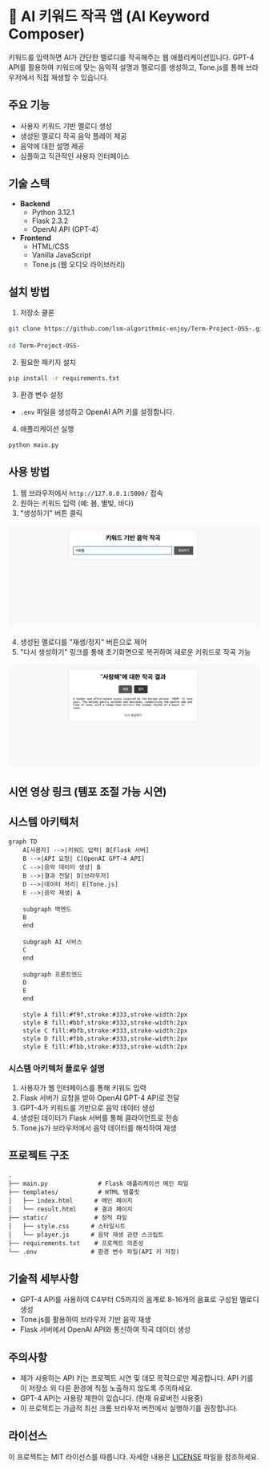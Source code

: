 # 🎵 AI 키워드 작곡 앱 (AI Keyword Composer)

키워드를 입력하면 AI가 간단한 멜로디를 작곡해주는 웹 애플리케이션입니다. GPT-4 API를 활용하여 키워드에 맞는 음악적 설명과 멜로디를 생성하고, Tone.js를 통해 브라우저에서 직접 재생할 수 있습니다.

## 주요 기능

- 사용자 키워드 기반 멜로디 생성
- 생성된 멜로디 작곡 음악 플레이 제공
- 음악에 대한 설명 제공
- 심플하고 직관적인 사용자 인터페이스

## 기술 스택

- **Backend**
  - Python 3.12.1
  - Flask 2.3.2
  - OpenAI API (GPT-4)
- **Frontend**
  - HTML/CSS
  - Vanilla JavaScript
  - Tone.js (웹 오디오 라이브러리)

## 설치 방법

1. 저장소 클론

```bash
git clone https://github.com/lsm-algorithmic-enjoy/Term-Project-OSS-.git

cd Term-Project-OSS-
```

2. 필요한 패키지 설치

```bash
pip install -r requirements.txt
```

3. 환경 변수 설정

- `.env` 파일을 생성하고 OpenAI API 키를 설정합니다.

4. 애플리케이션 실행

```bash
python main.py
```

## 사용 방법

1. 웹 브라우저에서 `http://127.0.0.1:5000/` 접속
2. 원하는 키워드 입력 (예: 봄, 별빛, 바다)
3. "생성하기" 버튼 클릭

![image](./image/result1.png)

4. 생성된 멜로디를 "재생/정지" 버튼으로 제어
5. "다시 생성하기" 링크를 통해 초기화면으로 복귀하여 새로운 키워드로 작곡 가능

![image](./image/result2.png)

## 시연 영상 링크 (템포 조절 가능 시연)

## 시스템 아키텍처

```mermaid
graph TD
    A[사용자] -->|키워드 입력| B[Flask 서버]
    B -->|API 요청| C[OpenAI GPT-4 API]
    C -->|음악 데이터 생성| B
    B -->|결과 전달| D[브라우저]
    D -->|데이터 처리| E[Tone.js]
    E -->|음악 재생| A

    subgraph 백엔드
    B
    end

    subgraph AI 서비스
    C
    end

    subgraph 프론트엔드
    D
    E
    end

    style A fill:#f9f,stroke:#333,stroke-width:2px
    style B fill:#bbf,stroke:#333,stroke-width:2px
    style C fill:#bfb,stroke:#333,stroke-width:2px
    style D fill:#fbb,stroke:#333,stroke-width:2px
    style E fill:#fbb,stroke:#333,stroke-width:2px
```

### 시스템 아키텍처 플로우 설명

1. 사용자가 웹 인터페이스를 통해 키워드 입력
2. Flask 서버가 요청을 받아 OpenAI GPT-4 API로 전달
3. GPT-4가 키워드를 기반으로 음악 데이터 생성
4. 생성된 데이터가 Flask 서버를 통해 클라이언트로 전송
5. Tone.js가 브라우저에서 음악 데이터를 해석하여 재생

## 프로젝트 구조

```
.
├── main.py              # Flask 애플리케이션 메인 파일
├── templates/           # HTML 템플릿
│   ├── index.html      # 메인 페이지
│   └── result.html     # 결과 페이지
├── static/             # 정적 파일
│   ├── style.css      # 스타일시트
│   └── player.js      # 음악 재생 관련 스크립트
├── requirements.txt    # 프로젝트 의존성
└── .env               # 환경 변수 파일(API 키 저장)
```

## 기술적 세부사항

- GPT-4 API를 사용하여 C4부터 C5까지의 음계로 8-16개의 음표로 구성된 멜로디 생성
- Tone.js를 활용하여 브라우저 기반 음악 재생
- Flask 서버에서 OpenAI API와 통신하여 작곡 데이터 생성

## 주의사항

- 제가 사용하는 API 키는 프로젝트 시연 및 데모 목적으로만 제공합니다. API 키를 이 저장소 외 다른 환경에 직접 노출하지 않도록 주의하세요.
- GPT-4 API는 사용량 제한이 있습니다. (현재 유료버전 사용중)
- 이 프로젝트는 가급적 최신 크롬 브라우저 버전에서 실행하기를 권장합니다.

## 라이선스

이 프로젝트는 MIT 라이선스를 따릅니다. 자세한 내용은 [LICENSE](LICENSE) 파일을 참조하세요.
